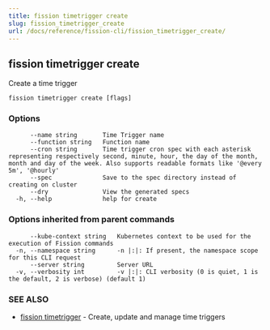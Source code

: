 ```yaml
---
title: fission timetrigger create
slug: fission_timetrigger_create
url: /docs/reference/fission-cli/fission_timetrigger_create/
---
```

## fission timetrigger create

Create a time trigger

```
fission timetrigger create [flags]
```

### Options

```
      --name string       Time Trigger name
      --function string   Function name
      --cron string       Time trigger cron spec with each asterisk representing respectively second, minute, hour, the day of the month, month and day of the week. Also supports readable formats like '@every 5m', '@hourly'
      --spec              Save to the spec directory instead of creating on cluster
      --dry               View the generated specs
  -h, --help              help for create
```

### Options inherited from parent commands

```
      --kube-context string   Kubernetes context to be used for the execution of Fission commands
  -n, --namespace string      -n |:|: If present, the namespace scope for this CLI request
      --server string         Server URL
  -v, --verbosity int         -v |:|: CLI verbosity (0 is quiet, 1 is the default, 2 is verbose) (default 1)
```

### SEE ALSO

* [fission timetrigger](/docs/reference/fission-cli/fission_timetrigger/)	 - Create, update and manage time triggers

